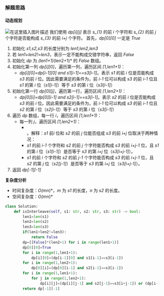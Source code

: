 ### 解题思路
#### 动态规划
![在这里插入图片描述](https://pic.leetcode-cn.com/58e5041be1be0775a05ff0aadbbce04f82ee4d3eef673611a6adff8aefeac1f7.png)
我们使用 *dp[i][j]* 表示 *s_{1}* 的前 *i* 个字符和 *s_{2}* 的前 *j* 个字符是否能构成 *s_{3}* 的前 *i+j* 个字符。
首先，*dp[0][0]* 一定是 *True*

 1. 初始化 *s1,s2,s3* 的长度分别为 *len1,len2,len3*
 2. 若 *len1+len2!=len3*，表示一定不能构成交错字符串，返回 *False*
 3. 初始化 *dp* 为 *(len1+1)*(len2+1)* 的 *False* 数组。
 4. 初始化第一列 *dp[i][0]*，遍历第一列，遍历区间 *[1,len1+1)*：
 	+ *dp[i][0]=dp[i-1][0] and s1[i-1]==s3[i-1]*。表示 *s1* 的前 *i* 位是否能构成 *s3* 的前 *i* 位。因此需要满足的条件为，前 *i-1* 位可以构成 *s3* 的前 *i-1* 位且 *s1* 的第 *i* 位（*s1[i-1]*）等于 *s3* 的第 *i* 位（*s3[i-1]*）
 5. 初始化第一行 *dp[0][j]*，遍历第一行，遍历区间 *[1,len2+1)*：
 	+ *dp[0][i]=dp[0][i-1] and s2[i-1]==s3[i-1]*。表示 *s2* 的前 *i* 位是否能构成 *s3* 的前 *i*  位。因此需要满足的条件为，前 *i-1* 位可以构成 *s3*  的前 *i-1* 位且  *s2* 的第 *i*  位（*s2[i-1]*）等于  *s3*  的第 *i* 位（*s3[i-1]*） 
 6. 遍历 *dp* 数组，每一行  *i*，遍历区间  *[1,len1+1)*：
 	+ 每一列  *j*，遍历区间 *[1,len2+1)*：
 		+ ![dp\[i\]\[j\]=(dp\[i\]\[j-1\]\and\s2\[j-1\]==s3\[i+j-1\])\or\(dp\[i-1\]\[j\]\and\s1\[i-1\]==s3\[i+j-1\]) ](./p__dp_i__j_=_dp_i__j-1__and_s2_j-1_==s3_i+j-1___or__dp_i-1__j__and_s1_i-1_==s3_i+j-1___.png)  。解释：*s1*  前*i* 位和 *s2* 的前 *j* 位能否组成 *s3* 的前 *i+j*  位取决于两种情况：
 		+ *s1* 的前 *i-1* 个字符和  *s2* 的前 *j* 个字符能否构成 *s3* 的前 *i+j-1* 位，且 *s1* 的第 *i* 位（*s1[i-1]*）是否等于 *s3* 的第 *i+j* 位（*s3[i+j-1]*）。
 		+ *s1* 的前 *i* 个字符和 *s2* 的前 *j-1* 个字符能否构成 *s3* 的前 *i+j-1* 位，且 *s2* 的第 *j* 位（*s2[j-1]*）是否等于 *s3* 的第 *i+j* 位（*s3[i+j-1]*）。
 8. 返回 *dp[-1][-1]*
             

**复杂度分析**
 - 时间复杂度：*O(m*n)*，*m* 为 *s1* 的长度，*n* 为 *s2* 的长度。
 - 空间复杂度：*O(m*n)*


```Python []
class Solution:
    def isInterleave(self, s1: str, s2: str, s3: str) -> bool:
        len1=len(s1)
        len2=len(s2)
        len3=len(s3)
        if(len1+len2!=len3):
            return False
        dp=[[False]*(len2+1) for i in range(len1+1)]
        dp[0][0]=True
        for i in range(1,len1+1):
            dp[i][0]=(dp[i-1][0] and s1[i-1]==s3[i-1])
        for i in range(1,len2+1):
            dp[0][i]=(dp[0][i-1] and s2[i-1]==s3[i-1])
        for i in range(1,len1+1):
            for j in range(1,len2+1):
                dp[i][j]=(dp[i][j-1] and s2[j-1]==s3[i+j-1]) or (dp[i-1][j] and s1[i-1]==s3[i+j-1])
        return dp[-1][-1]
```